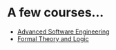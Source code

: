 # A few courses...
* [Advanced Software Engineering](ase-jan-2018.md)
* [Formal Theory and Logic](ftl-jan-2018.md)
